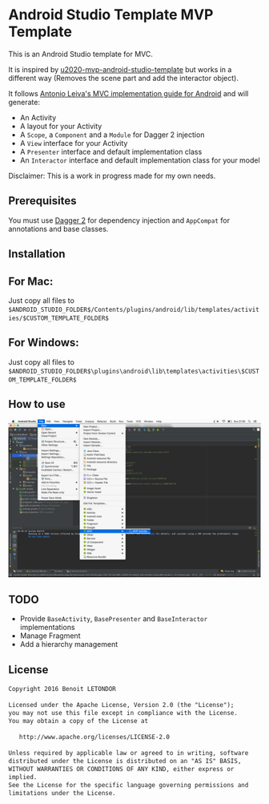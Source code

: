 # Android Studio Template MVP Template

This is an Android Studio template for MVC. 

It is inspired by [u2020-mvp-android-studio-template](https://github.com/LiveTyping/u2020-mvp-android-studio-template) but works in a different way (Removes the scene part and add the interactor object).

It follows [Antonio Leiva's MVC implementation guide for Android](http://antonioleiva.com/mvp-android/) and will generate:

- An Activity
- A layout for your Activity
- A `Scope`, a `Component` and a `Module` for Dagger 2 injection
- A `View` interface for your Activity
- A `Presenter` interface and default implementation class
- An `Interactor` interface and default implementation class for your model

Disclaimer: This is a work in progress made for my own needs.

## Prerequisites

You must use [Dagger 2](http://google.github.io/dagger/) for dependency injection and `AppCompat` for annotations and base classes.

## Installation

For Mac:
--------
Just copy all files to `$ANDROID_STUDIO_FOLDER$/Contents/plugins/android/lib/templates/activities/$CUSTOM_TEMPLATE_FOLDER$`

For Windows:
--------
Just copy all files to `$ANDROID_STUDIO_FOLDER$\plugins\android\lib\templates\activities\$CUSTOM_TEMPLATE_FOLDER$`

## How to use

![How to use](static/howtouse.png "How to use")

## TODO

- Provide `BaseActivity`, `BasePresenter` and `BaseInteractor` implementations
- Manage Fragment
- Add a hierarchy management

## License

    Copyright 2016 Benoit LETONDOR

    Licensed under the Apache License, Version 2.0 (the "License");
    you may not use this file except in compliance with the License.
    You may obtain a copy of the License at

       http://www.apache.org/licenses/LICENSE-2.0

    Unless required by applicable law or agreed to in writing, software
    distributed under the License is distributed on an "AS IS" BASIS,
    WITHOUT WARRANTIES OR CONDITIONS OF ANY KIND, either express or implied.
    See the License for the specific language governing permissions and
    limitations under the License.